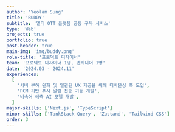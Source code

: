 ```yaml
---
author: 'Yeolam Sung'
title: 'BUDDY'
subtitle: '멀티 OTT 플랫폼 공동 구독 서비스'
type: 'Web'
projects: true
portfolio: true
post-header: true
main-img: 'img/buddy.png'
role-title: '프로덕트 디자이너'
team: '프로덕트 디자이너 1명, 엔지니어 1명'
date: '2024.03 - 2024.11'
experiences:
  [
    '서버 부하 완화 및 일관된 UX 제공을 위해 디바운싱 훅 도입',
    'FCM 기반 푸시 알림 전송 기능 개발',
    '비속어 예측 AI 모델 개발',
  ]
major-skills: ['Next.js', 'TypeScript']
minor-skills: ['TankStack Query', 'Zustand', 'Tailwind CSS']
order: 3
---
```

